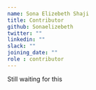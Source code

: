 ```yaml
---
name: Sona Elizebeth Shaji
title: Contributor
github: Sonaelizebeth
twitter: ""
linkedin: ""
slack: ""
joining_date: ""
role : contributor
---
```


Still waiting for this
